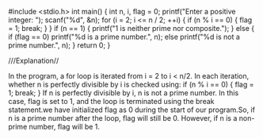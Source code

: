 #include <stdio.h>
int main() {
  int n, i, flag = 0;
  printf("Enter a positive integer: ");
  scanf("%d", &n);
  for (i = 2; i <= n / 2; ++i) {
    if (n % i == 0) {
      flag = 1;
      break;
    }
  }
  if (n == 1) {
    printf("1 is neither prime nor composite.");
  } 
  else {
    if (flag == 0)
      printf("%d is a prime number.", n);
    else
      printf("%d is not a prime number.", n);
  }
  return 0;
}



///Explanation//

In the program, a for loop is iterated from i = 2 to i < n/2.
In each iteration, whether n is perfectly divisible by i is checked using:
if (n % i == 0) {
    flag = 1;
    break;
}
If n is perfectly divisible by i, n is not a prime number. In this case, flag is set to 1, and the loop is terminated using the break statement.we have initialized flag as 0 during the start of our program.So, if n is a prime number after the loop, flag will still be 0. However, if n is a non-prime number, flag will be 1.

